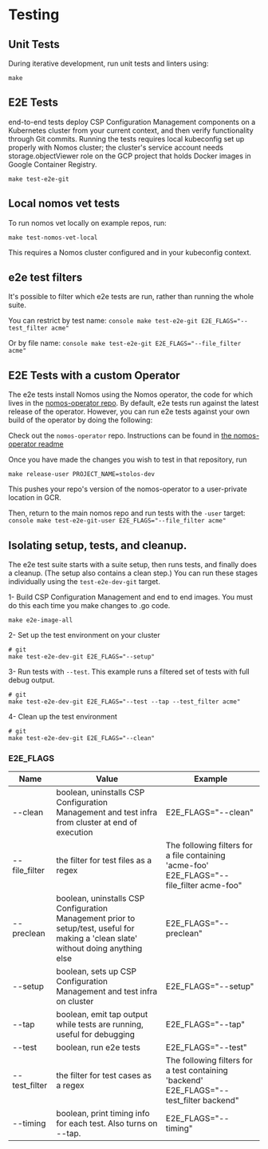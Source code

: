 # Testing

## Unit Tests

During iterative development, run unit tests and linters using:

```console
make
```

## E2E Tests

end-to-end tests deploy CSP Configuration Management components on a Kubernetes
cluster from your current context, and then verify functionality through Git
commits. Running the tests requires local kubeconfig set up properly with Nomos
cluster; the cluster's service account needs storage.objectViewer role on the
GCP project that holds Docker images in Google Container Registry.

```console
make test-e2e-git
```

## Local nomos vet tests

To run nomos vet locally on example repos, run:

```console
make test-nomos-vet-local
```

This requires a Nomos cluster configured and in your kubeconfig context.

## e2e test filters

It's possible to filter which e2e tests are run, rather than running the whole
suite.

You can restrict by test name: `console make test-e2e-git
E2E_FLAGS="--test_filter acme"`

Or by file name: `console make test-e2e-git E2E_FLAGS="--file_filter acme"`

## E2E Tests with a custom Operator

The e2e tests install Nomos using the Nomos operator, the code for which lives
in the
[nomos-operator repo](https://team.git.corp.google.com/nomos-team/nomos-operator).
By default, e2e tests run against the latest release of the operator. However,
you can run e2e tests against your own build of the operator by doing the
following:

Check out the `nomos-operator` repo. Instructions can be found in
[the nomos-operator readme](https://team.git.corp.google.com/nomos-team/nomos-operator/+/refs/heads/master/nomos-operator/README.md#clone-the-git-repo)

Once you have made the changes you wish to test in that repository, run

```console
make release-user PROJECT_NAME=stolos-dev
```

This pushes your repo's version of the nomos-operator to a user-private location
in GCR.

Then, return to the main nomos repo and run tests with the `-user` target:
`console make test-e2e-git-user E2E_FLAGS="--file_filter acme"`

## Isolating setup, tests, and cleanup.

The e2e test suite starts with a suite setup, then runs tests, and finally does
a cleanup. (The setup also contains a clean step.) You can run these stages
individually using the `test-e2e-dev-git` target.

1- Build CSP Configuration Management and end to end images. You must do this
each time you make changes to .go code.

```console
make e2e-image-all
```

2- Set up the test environment on your cluster

```console
# git
make test-e2e-dev-git E2E_FLAGS="--setup"
```

3- Run tests with `--test`. This example runs a filtered set of tests with full
debug output.

```console
# git
make test-e2e-dev-git E2E_FLAGS="--test --tap --test_filter acme"
```

4- Clean up the test environment

```console
# git
make test-e2e-dev-git E2E_FLAGS="--clean"
```

### E2E_FLAGS

Name          | Value                                                                                                                               | Example
------------- | ----------------------------------------------------------------------------------------------------------------------------------- | -------
--clean       | boolean, uninstalls CSP Configuration Management and test infra from cluster at end of execution                                    | E2E_FLAGS="--clean"
--file_filter | the filter for test files as a regex                                                                                                | The following filters for a file containing 'acme-foo' E2E_FLAGS="--file_filter acme-foo"
--preclean    | boolean, uninstalls CSP Configuration Management prior to setup/test, useful for making a 'clean slate' without doing anything else | E2E_FLAGS="--preclean"
--setup       | boolean, sets up CSP Configuration Management and test infra on cluster                                                             | E2E_FLAGS="--setup"
--tap         | boolean, emit tap output while tests are running, useful for debugging                                                              | E2E_FLAGS="--tap"
--test        | boolean, run e2e tests                                                                                                              | E2E_FLAGS="--test"
--test_filter | the filter for test cases as a regex                                                                                                | The following filters for a test containing 'backend' E2E_FLAGS="--test_filter backend"
--timing      | boolean, print timing info for each test. Also turns on --tap.                                                                      | E2E_FLAGS="--timing"
